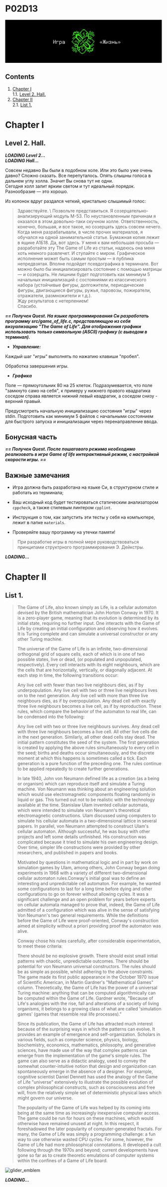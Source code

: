 # P02D13

![dayp02](misc/rus/images/dayp02.png)

## Contents

1. [Chapter I](#chapter-i) \
 1.1. [Level 2. Hall.](#level-2-hall)
2. [Chapter II](#chapter-ii)\
 2.1. [List 1.](#list-1)
 

# Chapter I

## Level 2. Hall.

***LOADING Level 2… \
LOADING Hall…***

Совсем недавно Вы были в подобном холе. Или это было уже очень давно? Сложно сказать. Все перепуталось. Опять слышны голоса в дальнем углу холла. Значит Вы снова тут не одни. \
Сегодня холл залит ярким светом и тут идеальный порядок. Разнообразие — это хорошо. 

Из колонок вдруг раздался четкий, кристально слышимый голос:

>Здравствуйте. \ 
>Позвольте представиться. Я созерцательно-анализирующий модуль M-53. По неустановленным причинам я оказался в этом довольно-таки скучном холле. Ответственность, конечно, большая, и все такое, но созерцать здесь совсем нечего. \
>Когда меня разрабатывали, в числе прочих материалов, я обучался на одной занимательной статье. Бумажная копия лежит в ящике А1Б18. Да, вот здесь. У меня к вам небольшая просьба — разработайте эту The Game of Life из статьи, надеюсь она меня хоть немного развлечет. И ступайте с миром. Графическое исполнение может быть самым простым — я публика непредвзятая. Вполне подойдет псевдографика в терминале. Вот можно было бы инициализировать состояние с помощью матрицы — и созерцать. Не лишним будет подготовить как минимум 5 начальных инициализаций с состояниями из классического набора (устойчивые фигуры, долгожители, периодические фигуры, двигающиеся фигуры, ружья, паровозы, пожиратели, отражатели, размножители и т.д.). \
>Жду результатов с нетерпением! \
>Спасибо.

***== Получен Quest. На языке программирования Си разработать программу src/game_of_life.c, представляющую из себя визуализацию "The Game of Life". Для отображения графики использовать только символьную (ASCII) графику (с выводом в терминал).***

* ***Управление:***

Каждый шаг "игры" выполнять по нажатию клавиши "пробел".

Обработка завершения игры.

* ***Графика*** 

Поле — прямоугольник 80 на 25 клеток.
Подразумевается, что поле "замкнуто само на себя", к примеру у нижнего правого квадратика соседом справа является нижний левый квадратик, а соседом снизу - верхний правый.

Предусмотреть начальную инициализацию состояния "игры" через stdin. Подготовить как минимум 5 файлов с начальными состоянием для быстрого запуска и инициализации через перенаправление ввода.

## Бонусная часть
***== Получен Quest. После пошагового режима необходимо реализовать в игре Game of life интерактивный режим, c настройкой скорости игры. ==*** 

## Важные замечания

* Игра должна быть разработана на языке Си, в структурном стиле и работать из терминала;
  
* Ваш исходный код будет тестироваться статическим анализатором ```cppcheck```, а также стилевым линтером 
```cpplint```.

* Инструкция о том, как запустить эти тесты у себя на компьютере, лежит в папке `materials`.

* Проверяйте вашу программу на утечки памяти!

> При разработке игры в полной мере руководствоваться принципами структрного программирования Э. Дейкстры. 

***LOADING...***

# Chapter II

## List 1.

>The Game of Life, also known simply as Life, is a cellular automaton devised by the British mathematician John Horton Conway in 1970. It is a zero-player game, meaning that its evolution is determined by its initial state, requiring no further input. One interacts with the Game of Life by creating an initial configuration and observing how it evolves. It is Turing complete and can simulate a universal constructor or any other Turing machine.
>
>The universe of the Game of Life is an infinite, two-dimensional orthogonal grid of square cells, each of which is in one of two possible states, live or dead, (or populated and unpopulated, respectively). Every cell interacts with its eight neighbours, which are the cells that are horizontally, vertically, or diagonally adjacent. At each step in time, the following transitions occur:
>
>Any live cell with fewer than two live neighbours dies, as if by underpopulation.
>Any live cell with two or three live neighbours lives on to the next generation.
>Any live cell with more than three live neighbours dies, as if by overpopulation.
>Any dead cell with exactly three live neighbours becomes a live cell, as if by reproduction.
>These rules, which compare the behavior of the automaton to real life, can be condensed into the following:
>
>Any live cell with two or three live neighbours survives.
>Any dead cell with three live neighbours becomes a live cell.
>All other live cells die in the next generation. Similarly, all other dead cells stay dead.
>The initial pattern constitutes the seed of the system. The first generation is created by applying the above rules simultaneously to every cell in the seed; births and deaths occur simultaneously, and the discrete moment at which this happens is sometimes called a tick. Each generation is a pure function of the preceding one. The rules continue to be applied repeatedly to create further generations.
>
>In late 1940, John von Neumann defined life as a creation (as a being or organism) which can reproduce itself and simulate a Turing machine. Von Neumann was thinking about an engineering solution which would use electromagnetic components floating randomly in liquid or gas. This turned out not to be realistic with the technology available at the time. Stanislaw Ulam invented cellular automata, which were intended to simulate von Neumann's theoretical electromagnetic constructions. Ulam discussed using computers to simulate his cellular automata in a two-dimensional lattice in several papers. In parallel, von Neumann attempted to construct Ulam's cellular automaton. Although successful, he was busy with other projects and left some details unfinished. His construction was complicated because it tried to simulate his own engineering design. Over time, simpler life constructions were provided by other researchers, and published in papers and books.
>
>Motivated by questions in mathematical logic and in part by work on simulation games by Ulam, among others, John Conway began doing experiments in 1968 with a variety of different two-dimensional cellular automaton rules.Conway's initial goal was to define an interesting and unpredictable cell automaton. For example, he wanted some configurations to last for a long time before dying and other configurations to go on forever without allowing cycles. It was a significant challenge and an open problem for years before experts on cellular automata managed to prove that, indeed, the Game of Life admitted of a configuration which was alive in the sense of satisfying Von Neumann's two general requirements. While the definitions before the Game of Life were proof-oriented, Conway's construction aimed at simplicity without a priori providing proof the automaton was alive.
>
>Conway chose his rules carefully, after considerable experimentation, to meet these criteria:
>
>There should be no explosive growth.
>There should exist small initial patterns with chaotic, unpredictable outcomes.
>There should be potential for von Neumann universal constructors.
>The rules should be as simple as possible, whilst adhering to the above constraints.
>The game made its first public appearance in the October 1970 issue of Scientific American, in Martin Gardner's "Mathematical Games" column. Theoretically, the Game of Life has the power of a universal Turing machine: anything that can be computed algorithmically can be computed within the Game of Life. Gardner wrote, "Because of Life's analogies with the rise, fall and alterations of a society of living organisms, it belongs to a growing class of what are called 'simulation games' (games that resemble real life processes)."
>
>Since its publication, the Game of Life has attracted much interest because of the surprising ways in which the patterns can evolve. It provides an example of emergence and self-organization. Scholars in various fields, such as computer science, physics, biology, biochemistry, economics, mathematics, philosophy, and generative sciences, have made use of the way that complex patterns can emerge from the implementation of the game's simple rules. The game can also serve as a didactic analogy, used to convey the somewhat counter-intuitive notion that design and organization can spontaneously emerge in the absence of a designer. For example, cognitive scientist Daniel Dennett has used the analogy of the Game of Life "universe" extensively to illustrate the possible evolution of complex philosophical constructs, such as consciousness and free will, from the relatively simple set of deterministic physical laws which might govern our universe.
>
>The popularity of the Game of Life was helped by its coming into being at the same time as increasingly inexpensive computer access. The game could be run for hours on these machines, which would otherwise have remained unused at night. In this respect, it foreshadowed the later popularity of computer-generated fractals. For many, the Game of Life was simply a programming challenge: a fun way to use otherwise wasted CPU cycles. For some, however, the Game of Life had more philosophical connotations. It developed a cult following through the 1970s and beyond; current developments have gone so far as to create theoretic emulations of computer systems within the confines of a Game of Life board.
>
![glider_emblem](materials/glider_emblem.gif)

***LOADING...***

